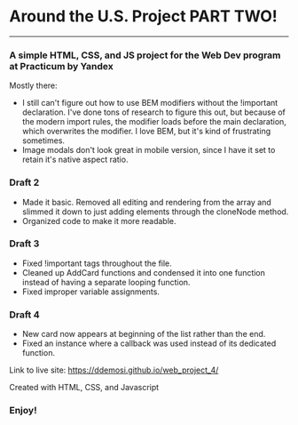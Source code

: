 # Around the U.S. Project PART TWO!
--------------------------------
### A simple HTML, CSS, and JS project for the Web Dev program at Practicum by Yandex

Mostly there:
* I still can't figure out how to use BEM modifiers without the !important declaration. I've done tons of research to figure this out, but because of the modern import rules, the modifier loads before the main declaration, which overwrites the modifier. I love BEM, but it's kind of frustrating sometimes.
* Image modals don't look great in mobile version, since I have it set to retain it's native aspect ratio.

### Draft 2
* Made it basic. Removed all editing and rendering from the array and slimmed it down to just adding elements through the cloneNode method.
* Organized code to make it more readable.

### Draft 3
* Fixed !important tags throughout the file.
* Cleaned up AddCard functions and condensed it into one function instead of having a separate looping function.
* Fixed improper variable assignments.

### Draft 4
* New card now appears at beginning of the list rather than the end.
* Fixed an instance where a callback was used instead of its dedicated function.


Link to live site:
https://ddemosi.github.io/web_project_4/

Created with HTML, CSS, and Javascript

### Enjoy!

